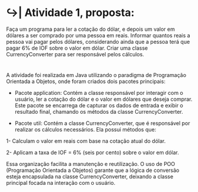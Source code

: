 # ↪️| Atividade 1, proposta:
<div>
  Faça um programa para ler a cotação do dólar, e depois um valor em dólares a ser comprado por uma pessoa em reais. Informar quantos reais a pessoa vai pagar pelos dólares, considerando ainda que a pessoa terá que pagar 6% de IOF sobre o valor em dólar. Criar uma classe CurrencyConverter para ser responsável pelos cálculos. 
</div>

#

<div>
  A atividade foi realizada em Java utilizando o paradigma de Programação Orientada a Objetos, onde foram criados dois pacotes principais:

- Pacote application: Contém a classe responsável por interagir com o usuário, ler a cotação do dólar e o valor em dólares que deseja comprar. Este pacote se encarrega de capturar os dados de entrada e exibir o resultado final, chamando os métodos da classe CurrencyConverter.

- Pacote util: Contém a classe CurrencyConverter, que é responsável por realizar os cálculos necessários. Ela possui métodos que:

1- Calculam o valor em reais com base na cotação atual do dólar.

2- Aplicam a taxa de IOF = 6% (seis por cento) sobre o valor em dólar.

Essa organização facilita a manutenção e reutilização. O uso de POO (Programação Orientada a Objetos) garante que a lógica de conversão esteja encapsulada na classe CurrencyConverter, deixando a classe principal focada na interação com o usuário.
</div>
